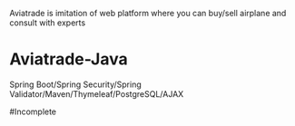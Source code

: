 Aviatrade is imitation of web platform where you can buy/sell airplane and consult with experts
# Aviatrade-Java
Spring Boot/Spring Security/Spring Validator/Maven/Thymeleaf/PostgreSQL/AJAX

#Incomplete
